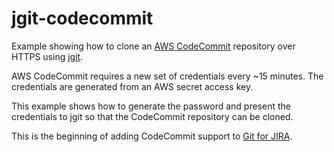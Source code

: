 jgit-codecommit
===============

Example showing how to clone an [AWS
CodeCommit](<https://aws.amazon.com/codecommit/>) repository over HTTPS using
[jgit](<https://eclipse.org/jgit/>).

AWS CodeCommit requires a new set of credentials every \~15 minutes. The
credentials are generated from an AWS secret access key.

This example shows how to generate the password and present the credentials to
jgit so that the CodeCommit repository can be cloned.

This is the beginning of adding CodeCommit support to [Git for
JIRA](<https://marketplace.atlassian.com/plugins/com.xiplink.jira.git.jira_git_plugin>).
